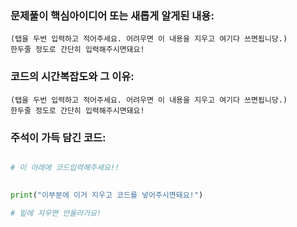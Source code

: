 ### 문제풀이 핵심아이디어 또는 새롭게 알게된 내용: 
    (탭을 두번 입력하고 적어주세요. 어려우면 이 내용을 지우고 여기다 쓰면됩니당.)
    한두줄 정도로 간단히 입력해주시면돼요!
    
### 코드의 시간복잡도와 그 이유:
    (탭을 두번 입력하고 적어주세요. 어려우면 이 내용을 지우고 여기다 쓰면됩니당.)
    한두줄 정도로 간단히 입력해주시면돼요!
    
    
### 주석이 가득 담긴 코드:
```python

# 이 아래에 코드입력해주세요!!

  
print("이부분에 이거 지우고 코드를 넣어주시면돼요!")

# 밑에 지우면 안올라가요!
```